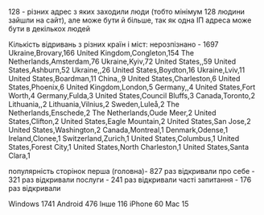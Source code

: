 128 - різних адрес з яких заходили люди (тобто мінімум 128 людини зайшли на сайт), але може бути й більше, так як одна ІП адреса може бути в декількох людей

Кількість відривань з різних країн і міст:
	нерозпізнано - 1697
	Ukraine,Brovary,166
	United Kingdom,Congleton,154
	The Netherlands,Amsterdam,76
	Ukraine,Kyiv,72
	United States,,59
	United States,Ashburn,52
	Ukraine,,26
	United States,Boydton,16
	Ukraine,Lviv,11
	United States,Boardman,11
	China,,9
	United States,Charleston,6
	United States,Phoenix,6
	United Kingdom,London,5
	Germany,,4
	United States,Fort Worth,4
	Germany,Fulda,3
	United States,Council Bluffs,3
	Canada,Toronto,2
	Lithuania,,2
	Lithuania,Vilnius,2
	Sweden,Luleå,2
	The Netherlands,Enschede,2
	The Netherlands,Oude Meer,2
	United States,Clifton,2
	United States,Eagle Mountain,2
	United States,San Jose,2
	United States,Washington,2
	Canada,Montreal,1
	Denmark,Odense,1
	Ireland,Clonee,1
	Switzerland,Zurich,1
	United States,Columbus,1
	United States,Forest City,1
	United States,North Charleston,1
	United States,Santa Clara,1

популярність сторінок
	перша (головна)- 827 раз відкривали
	про себе - 321 раз відкривали
	послуги - 241 раз відкривали
	часті запитання - 176 раз відкривали
	
Windows  1741
Android  476
Інше  116
iPhone  60
Mac  15